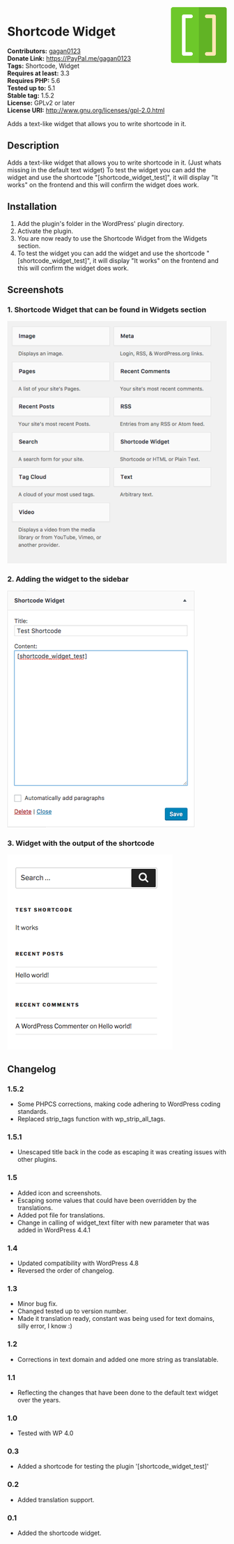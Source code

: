 <img src='https://github.com/gagan0123/shortcode-widget/raw/master/assets/icon-128x128.png' align='right' />

# Shortcode Widget #
**Contributors:** [gagan0123](https://profiles.wordpress.org/gagan0123)  
**Donate Link:** https://PayPal.me/gagan0123  
**Tags:** Shortcode, Widget  
**Requires at least:** 3.3  
**Requires PHP:** 5.6  
**Tested up to:** 5.1  
**Stable tag:** 1.5.2  
**License:** GPLv2 or later  
**License URI:** http://www.gnu.org/licenses/gpl-2.0.html  

Adds a text-like widget that allows you to write shortcode in it.

## Description ##

Adds a text-like widget that allows you to write shortcode in it. (Just whats missing in the default text widget)
To test the widget you can add the widget and use the shortcode "[shortcode_widget_test]", it will display "It works" on the frontend and this will confirm the widget does work.

## Installation ##

1. Add the plugin's folder in the WordPress' plugin directory.
1. Activate the plugin.
1. You are now ready to use the Shortcode Widget from the Widgets section.
1. To test the widget you can add the widget and use the shortcode "[shortcode_widget_test]", it will display "It works" on the frontend and this will confirm the widget does work.

## Screenshots ##
### 1. Shortcode Widget that can be found in Widgets section ###
![Shortcode Widget that can be found in Widgets section](https://github.com/gagan0123/shortcode-widget/raw/master/assets/screenshot-1.png)

### 2. Adding the widget to the sidebar ###
![Adding the widget to the sidebar](https://github.com/gagan0123/shortcode-widget/raw/master/assets/screenshot-2.png)

### 3. Widget with the output of the shortcode ###
![Widget with the output of the shortcode](https://github.com/gagan0123/shortcode-widget/raw/master/assets/screenshot-3.png)


## Changelog ##

### 1.5.2 ###
* Some PHPCS corrections, making code adhering to WordPress coding standards.
* Replaced strip_tags function with wp_strip_all_tags.

### 1.5.1 ###
* Unescaped title back in the code as escaping it was creating issues with other plugins.

### 1.5 ###
* Added icon and screenshots.
* Escaping some values that could have been overridden by the translations.
* Added pot file for translations.
* Change in calling of widget_text filter with new parameter that was added in WordPress 4.4.1

### 1.4 ###
* Updated compatibility with WordPress 4.8
* Reversed the order of changelog.

### 1.3 ###
* Minor bug fix.
* Changed tested up to version number.
* Made it translation ready, constant was being used for text domains, silly error, I know :)

### 1.2 ###
* Corrections in text domain and added one more string as translatable.

### 1.1 ###
* Reflecting the changes that have been done to the default text widget over the years.

### 1.0 ###
* Tested with WP 4.0

### 0.3 ###
* Added a shortcode for testing the plugin '[shortcode_widget_test]'

### 0.2 ###
* Added translation support.

### 0.1 ###
* Added the shortcode widget.